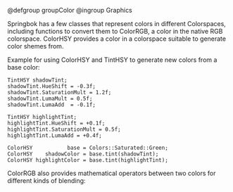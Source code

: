 @defgroup groupColor
@ingroup Graphics

Springbok has a few classes that represent colors in different Colorspaces, including functions to convert them to ColorRGB, a color in the native RGB colorspace. ColorHSY provides a color in a colorspace suitable to generate color shemes from.

Example for using ColorHSY and TintHSY to generate new colors from a base color:

~~~~~~~~~~~~~{.cpp}
TintHSY shadowTint;
shadowTint.HueShift = -0.3f;
shadowTint.SaturationMult = 1.2f;
shadowTint.LumaMult = 0.5f;
shadowTint.LumaAdd  = -0.1f;

TintHSY highlightTint;
highlightTint.HueShift = +0.1f;
highlightTint.SaturationMult = 0.5f;
highlightTint.LumaAdd = +0.4f;

ColorHSY           base = Colors::Saturated::Green;
ColorHSY    shadowColor = base.tint(shadowTint);
ColorHSY highlightColor = base.tint(highlightTint);
~~~~~~~~~~~~~

ColorRGB also provides mathematical operators between two colors for different kinds of blending:
